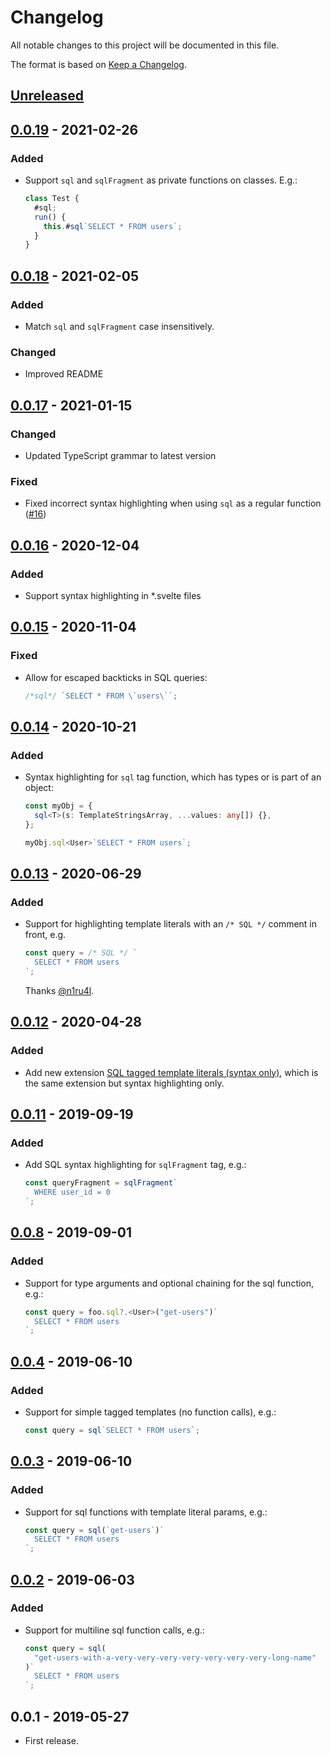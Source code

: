 # Changelog

All notable changes to this project will be documented in this file.

The format is based on [Keep a Changelog](https://keepachangelog.com/en/1.0.0/).

## [Unreleased]

## [0.0.19] - 2021-02-26

### Added

- Support `sql` and `sqlFragment` as private functions on classes. E.g.:

  ```ts
  class Test {
    #sql;
    run() {
      this.#sql`SELECT * FROM users`;
    }
  }
  ```

## [0.0.18] - 2021-02-05

### Added

- Match `sql` and `sqlFragment` case insensitively.

### Changed

- Improved README

## [0.0.17] - 2021-01-15

### Changed

- Updated TypeScript grammar to latest version

### Fixed

- Fixed incorrect syntax highlighting when using `sql` as a regular function ([#16](https://github.com/frigus02/vscode-sql-tagged-template-literals/issues/16))

## [0.0.16] - 2020-12-04

### Added

- Support syntax highlighting in \*.svelte files

## [0.0.15] - 2020-11-04

### Fixed

- Allow for escaped backticks in SQL queries:

  ```ts
  /*sql*/ `SELECT * FROM \`users\``;
  ```

## [0.0.14] - 2020-10-21

### Added

- Syntax highlighting for `sql` tag function, which has types or is part of an object:

  ```ts
  const myObj = {
    sql<T>(s: TemplateStringsArray, ...values: any[]) {},
  };

  myObj.sql<User>`SELECT * FROM users`;
  ```

## [0.0.13] - 2020-06-29

### Added

- Support for highlighting template literals with an `/* SQL */` comment in front, e.g.

  ```ts
  const query = /* SQL */ `
    SELECT * FROM users
  `;
  ```

  Thanks [@n1ru4l](https://github.com/n1ru4l).

## [0.0.12] - 2020-04-28

### Added

- Add new extension [SQL tagged template literals (syntax only)](https://marketplace.visualstudio.com/items?itemName=frigus02.vscode-sql-tagged-template-literals-syntax-only), which is the same extension but syntax highlighting only.

## [0.0.11] - 2019-09-19

### Added

- Add SQL syntax highlighting for `sqlFragment` tag, e.g.:

  ```ts
  const queryFragment = sqlFragment`
    WHERE user_id = 0
  `;
  ```

## [0.0.8] - 2019-09-01

### Added

- Support for type arguments and optional chaining for the sql function, e.g.:

  ```ts
  const query = foo.sql?.<User>("get-users")`
    SELECT * FROM users
  `;
  ```

## [0.0.4] - 2019-06-10

### Added

- Support for simple tagged templates (no function calls), e.g.:

  ```ts
  const query = sql`SELECT * FROM users`;
  ```

## [0.0.3] - 2019-06-10

### Added

- Support for sql functions with template literal params, e.g.:

  ```ts
  const query = sql(`get-users`)`
    SELECT * FROM users
  `;
  ```

## [0.0.2] - 2019-06-03

### Added

- Support for multiline sql function calls, e.g.:

  ```ts
  const query = sql(
    "get-users-with-a-very-very-very-very-very-very-very-long-name"
  )`
    SELECT * FROM users
  `;
  ```

## 0.0.1 - 2019-05-27

- First release.

[unreleased]: https://github.com/frigus02/vscode-sql-tagged-template-literals/compare/v0.0.19...HEAD
[0.0.19]: https://github.com/frigus02/vscode-sql-tagged-template-literals/compare/v0.0.18...v0.0.19
[0.0.18]: https://github.com/frigus02/vscode-sql-tagged-template-literals/compare/v0.0.17...v0.0.18
[0.0.17]: https://github.com/frigus02/vscode-sql-tagged-template-literals/compare/v0.0.16...v0.0.17
[0.0.16]: https://github.com/frigus02/vscode-sql-tagged-template-literals/compare/v0.0.15...v0.0.16
[0.0.15]: https://github.com/frigus02/vscode-sql-tagged-template-literals/compare/v0.0.14...v0.0.15
[0.0.14]: https://github.com/frigus02/vscode-sql-tagged-template-literals/compare/v0.0.13...v0.0.14
[0.0.13]: https://github.com/frigus02/vscode-sql-tagged-template-literals/compare/v0.0.12...v0.0.13
[0.0.12]: https://github.com/frigus02/vscode-sql-tagged-template-literals/compare/v0.0.11...v0.0.12
[0.0.11]: https://github.com/frigus02/vscode-sql-tagged-template-literals/compare/v0.0.8...v0.0.11
[0.0.8]: https://github.com/frigus02/vscode-sql-tagged-template-literals/compare/v0.0.4...v0.0.8
[0.0.4]: https://github.com/frigus02/vscode-sql-tagged-template-literals/compare/v0.0.3...v0.0.4
[0.0.3]: https://github.com/frigus02/vscode-sql-tagged-template-literals/compare/v0.0.2...v0.0.3
[0.0.2]: https://github.com/frigus02/vscode-sql-tagged-template-literals/compare/v0.0.1...v0.0.2
